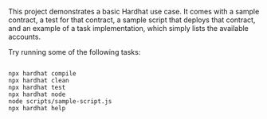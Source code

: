This project demonstrates a basic Hardhat use case. It comes with a sample contract, a test for that contract, a sample script that deploys that contract, and an example of a task implementation, which simply lists the available accounts.

Try running some of the following tasks:

```shell

npx hardhat compile
npx hardhat clean
npx hardhat test
npx hardhat node
node scripts/sample-script.js
npx hardhat help
```
